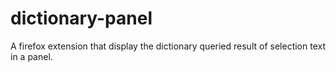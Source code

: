 dictionary-panel
================

A firefox extension that display the dictionary queried result of selection text in a panel.
